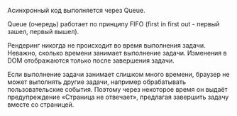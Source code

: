 Асинхронный код выполняется через Queue.

Queue (очередь) работает по принципу FIFO (first in first out - первый зашел, первый вышел).

Рендеринг никогда не происходит во время выполнения задачи. Неважно, сколько времени занимает выполнение задачи. Изменения в DOM отображаются только после завершения задачи.

Если выполнение задачи занимает слишком много времени, браузер не может выполнять другие задачи, например обрабатывать пользовательские события. Поэтому через некоторое время он выдаёт предупреждение «Страница не отвечает», предлагая завершить задачу вместе со страницей.